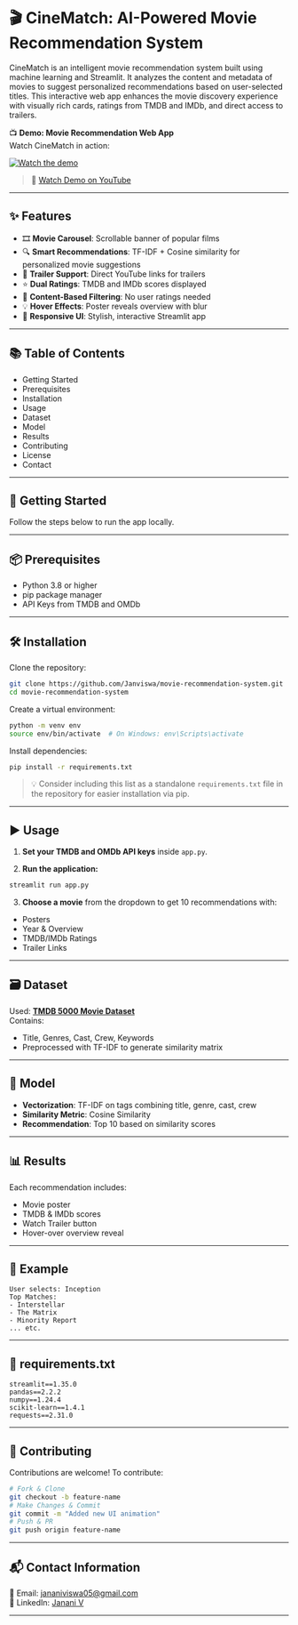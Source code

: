 # 🎬 CineMatch: AI-Powered Movie Recommendation System

CineMatch is an intelligent movie recommendation system built using machine learning and Streamlit. It analyzes the content and metadata of movies to suggest personalized recommendations based on user-selected titles. This interactive web app enhances the movie discovery experience with visually rich cards, ratings from TMDB and IMDb, and direct access to trailers.

📺 **Demo: Movie Recommendation Web App**  
Watch CineMatch in action:

[![Watch the demo](https://img.youtube.com/vi/XYVKqvqmVng/0.jpg)](https://youtu.be/XYVKqvqmVng)

> 🚀 [Watch Demo on YouTube](https://youtu.be/XYVKqvqmVng)

---

## ✨ Features

- 🎞️ **Movie Carousel**: Scrollable banner of popular films
- 🔍 **Smart Recommendations**: TF-IDF + Cosine similarity for personalized movie suggestions
- 🎥 **Trailer Support**: Direct YouTube links for trailers
- ⭐ **Dual Ratings**: TMDB and IMDb scores displayed
- 🧠 **Content-Based Filtering**: No user ratings needed
- 💡 **Hover Effects**: Poster reveals overview with blur
- 📱 **Responsive UI**: Stylish, interactive Streamlit app

---

## 📚 Table of Contents

- Getting Started  
- Prerequisites  
- Installation  
- Usage  
- Dataset  
- Model  
- Results  
- Contributing  
- License  
- Contact  

---

## 🚀 Getting Started

Follow the steps below to run the app locally.

---

## 📦 Prerequisites

- Python 3.8 or higher  
- pip package manager  
- API Keys from TMDB and OMDb  

---

## 🛠️ Installation

Clone the repository:

```bash
git clone https://github.com/Janviswa/movie-recommendation-system.git
cd movie-recommendation-system
```

Create a virtual environment:

```bash
python -m venv env
source env/bin/activate  # On Windows: env\Scripts\activate
```

Install dependencies:

```bash
pip install -r requirements.txt
```

> 💡 Consider including this list as a standalone `requirements.txt` file in the repository for easier installation via pip.

---

## ▶️ Usage

1. **Set your TMDB and OMDb API keys** inside `app.py`.

2. **Run the application:**

```bash
streamlit run app.py
```

3. **Choose a movie** from the dropdown to get 10 recommendations with:

- Posters  
- Year & Overview  
- TMDB/IMDb Ratings  
- Trailer Links  

---

## 🗃️ Dataset

Used: **[TMDB 5000 Movie Dataset](https://www.kaggle.com/datasets/tmdb/tmdb-movie-metadata)**  
Contains:  
- Title, Genres, Cast, Crew, Keywords  
- Preprocessed with TF-IDF to generate similarity matrix

---

## 🧠 Model

- **Vectorization**: TF-IDF on tags combining title, genre, cast, crew  
- **Similarity Metric**: Cosine Similarity  
- **Recommendation**: Top 10 based on similarity scores

---

## 📊 Results

Each recommendation includes:

- Movie poster  
- TMDB & IMDb scores  
- Watch Trailer button  
- Hover-over overview reveal  

---

## 🧪 Example

```
User selects: Inception  
Top Matches:
- Interstellar
- The Matrix
- Minority Report
... etc.
```

---

## 🧾 requirements.txt

```
streamlit==1.35.0
pandas==2.2.2
numpy==1.24.4
scikit-learn==1.4.1
requests==2.31.0
```

---

## 🤝 Contributing

Contributions are welcome! To contribute:

```bash
# Fork & Clone
git checkout -b feature-name
# Make Changes & Commit
git commit -m "Added new UI animation"
# Push & PR
git push origin feature-name
```

---

## 📬 Contact Information

📧 Email: jananiviswa05@gmail.com  
🔗 LinkedIn: [Janani V](https://linkedin.com/in/janani-v)

---
